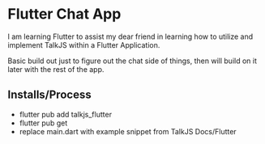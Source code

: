 # Flutter Chat App

I am learning Flutter to assist my dear friend in learning how to utilize and implement TalkJS within a Flutter Application.

Basic build out just to figure out the chat side of things, then will build on it later with the rest of the app.

## Installs/Process
* flutter pub add talkjs_flutter
* flutter pub get
* replace main.dart with example snippet from TalkJS Docs/Flutter